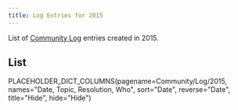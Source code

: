 ```yaml
---
title: Log Entries for 2015
---
```

List of [Community Log](/src/community/logs/index.md) entries created in 2015.



## List

PLACEHOLDER_DICT_COLUMNS(pagename=Community/Log/2015, names="Date, Topic, Resolution, Who", sort="Date", reverse="Date", title="Hide", hide="Hide")
